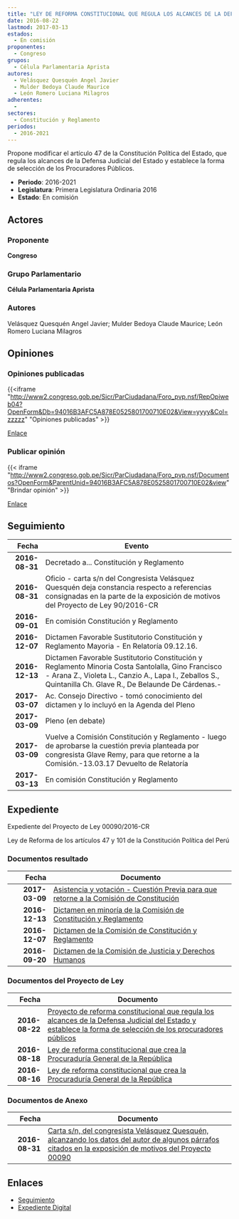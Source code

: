 ```yaml
---
title: "LEY DE REFORMA CONSTITUCIONAL QUE REGULA LOS ALCANCES DE LA DEFENSA JUDICIAL DEL ESTADO Y ESTABLECE LA FORMA DE SELECCIÓN DE LOS PROCURADORES PÚBLICOS"
date: 2016-08-22
lastmod: 2017-03-13
estados: 
  - En comisión
proponentes: 
  - Congreso
grupos: 
  - Célula Parlamentaria Aprista
autores: 
  - Velásquez Quesquén Angel Javier
  - Mulder Bedoya Claude Maurice
  - León Romero Luciana Milagros
adherentes: 
  - 
sectores: 
  - Constitución y Reglamento
periodos: 
  - 2016-2021
---
```


Propone modificar el artículo 47 de la Constitución Política del Estado, que regula los alcances de la Defensa Judicial del Estado y establece la forma de selección de los Procuradores Públicos.

- **Periodo**: 2016-2021
- **Legislatura**: Primera Legislatura Ordinaria 2016
- **Estado**: En comisión

## Actores

### Proponente

**Congreso**

### Grupo Parlamentario

**Célula Parlamentaria Aprista**

### Autores

Velásquez Quesquén Angel Javier; Mulder Bedoya Claude Maurice; León Romero Luciana Milagros


## Opiniones

### Opiniones publicadas

{{<iframe "http://www2.congreso.gob.pe/Sicr/ParCiudadana/Foro_pvp.nsf/RepOpiweb04?OpenForm&Db=94016B3AFC5A878E0525801700710E02&View=yyyy&Col=zzzzz" "Opiniones publicadas" >}}

[Enlace](http://www2.congreso.gob.pe/Sicr/ParCiudadana/Foro_pvp.nsf/RepOpiweb04?OpenForm&Db=94016B3AFC5A878E0525801700710E02&View=yyyy&Col=zzzzz)
### Publicar opinión

{{< iframe "http://www2.congreso.gob.pe/Sicr/ParCiudadana/Foro_pvp.nsf/Documentos?OpenForm&ParentUnid=94016B3AFC5A878E0525801700710E02&view" "Brindar opinión" >}}

[Enlace](http://www2.congreso.gob.pe/Sicr/ParCiudadana/Foro_pvp.nsf/Documentos?OpenForm&ParentUnid=94016B3AFC5A878E0525801700710E02&view)

## Seguimiento

| Fecha | Evento |
|------:|--------|
| **2016-08-31** | Decretado a... Constitución y Reglamento|
| **2016-08-31** | Oficio - carta s/n del Congresista Velásquez Quesquén deja constancia respecto a referencias consignadas en la parte de la exposición de motivos del Proyecto de Ley 90/2016-CR|
| **2016-09-01** | En comisión Constitución y Reglamento|
| **2016-12-07** | Dictamen Favorable Sustitutorio Constitución y Reglamento Mayoria - En Relatoría 09.12.16.|
| **2016-12-13** | Dictamen Favorable Sustitutorio Constitución y Reglamento Minoria Costa Santolalla, Gino Francisco - Arana Z., Violeta L., Canzio A., Lapa I., Zeballos S., Quintanilla Ch. Glave R., De Belaunde De Cárdenas.-|
| **2017-03-07** | Ac. Consejo Directivo - tomó conocimiento del dictamen y lo incluyó en la Agenda del Pleno|
| **2017-03-09** | Pleno (en debate)|
| **2017-03-09** | Vuelve a Comisión Constitución y Reglamento - luego de aprobarse la cuestión previa planteada por congresista Glave Remy, para que retorne a la Comisión.-13.03.17 Devuelto de Relatoría|
| **2017-03-13** | En comisión Constitución y Reglamento|


## Expediente

Expediente del Proyecto de Ley 00090/2016-CR

Ley de Reforma de los artículos 47 y 101 de la Constitución Política del Perú


### Documentos resultado

| Fecha | Documento |
|------:|--------|
| **2017-03-09** | [Asistencia y votación - Cuestión Previa para que retorne a la Comisión de Constitución](http://www.leyes.congreso.gob.pe/Documentos/2016_2021/Asistencia_y_Votacion/Proyectos_de_Ley/AV0005420170309.pdf) |
| **2016-12-13** | [Dictamen en minoría de la Comisión de Constitución y Reglamento](http://www.leyes.congreso.gob.pe/Documentos/2016_2021/Dictamenes/Proyectos_de_Ley/00054DC04MIN20161213.pdf) |
| **2016-12-07** | [Dictamen de la Comisión de Constitución y Reglamento](http://www.leyes.congreso.gob.pe/Documentos/2016_2021/Dictamenes/Proyectos_de_Ley/00054DC04MAY20161207..pdf) |
| **2016-09-20** | [Dictamen de la Comisión de Justicia y Derechos Humanos](http://www.leyes.congreso.gob.pe/Documentos/2016_2021/Dictamenes/Proyectos_de_Ley/00070DC15MAY20160920.pdf) |

### Documentos del Proyecto de Ley

| Fecha | Documento |
|------:|--------|
| **2016-08-22** | [Proyecto de reforma constitucional que regula los alcances de la Defensa Judicial del Estado y establece la forma de selección de los procuradores públicos](http://www.leyes.congreso.gob.pe/Documentos/2016_2021/Proyectos_de_Ley_y_de_Resoluciones_Legislativas/PL00090_20160822.pdf) |
| **2016-08-18** | [Ley de reforma constitucional que crea la Procuraduría General de la República](http://www.leyes.congreso.gob.pe/Documentos/2016_2021/Proyectos_de_Ley_y_de_Resoluciones_Legislativas/PL00070_20160818.pdf) |
| **2016-08-16** | [Ley de reforma constitucional que crea la Procuraduría General de la República](http://www.leyes.congreso.gob.pe/Documentos/2016_2021/Proyectos_de_Ley_y_de_Resoluciones_Legislativas/PL00054_20160816.pdf) |

### Documentos de Anexo

| Fecha | Documento |
|------:|--------|
| **2016-08-31** | [Carta s/n, del congresista Velásquez Quesquén, alcanzando los datos del autor de algunos párrafos citados en la exposición de motivos del Proyecto 00090](http://www.leyes.congreso.gob.pe/Documentos/2016_2021/Oficios/Congresistas/CARTA-S-N.pdf) |

## Enlaces 

- [Seguimiento](http://www2.congreso.gob.pe/Sicr/TraDocEstProc/CLProLey2016.nsf/f7fff46988ca05b1052578e100829cc7/f06afba62df165d80525801700736341?OpenDocument)
- [Expediente Digital](http://www2.congreso.gob.pehttp://www2.congreso.gob.pe/Sicr/TraDocEstProc/CLProLey2016.nsf/f7fff46988ca05b1052578e100829cc7/f06afba62df165d80525801700736341?OpenDocument&Click=05257FB7005EB655.eb71d0cf91d8294e05256cdf006b5706/$Body/0.1C6C)
